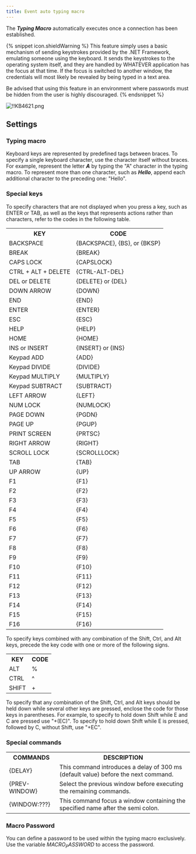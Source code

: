 ```yaml
---
title: Event auto typing macro
---
```

The ***Typing Macro*** automatically executes once a connection has been established.  

{% snippet icon.shieldWarning %}
This feature simply uses a basic mechanism of sending keystrokes provided by the .NET Framework, emulating someone using the keyboard. It sends the keystrokes to the operating system itself, and they are handled by WHATEVER application has the focus at that time. If the focus is switched to another window, the credentials will most likely be revealed by being typed in a text area.  

Be advised that using this feature in an environment where passwords must be hidden from the user is highly discouraged.
{% endsnippet %}  

![!!KB4621.png](https://webdevolutions.azureedge.net/docs/en/kb/KB4621.png)
## Settings
### Typing macro
Keyboard keys are represented by predefined tags between braces. To specify a single keyboard character, use the character itself without braces. For example, represent the letter ***A*** by typing the "A" character in the typing macro. To represent more than one character, such as ***Hello***, append each additional character to the preceding one: "Hello".
### Special keys
To specify characters that are not displayed when you press a key, such as ENTER or TAB, as well as the keys that represents actions rather than characters, refer to the codes in the following table.  

<table>
	<tr>
		<th>
KEY
		</th>
		<th>
CODE
		</th>
	</tr>
	<tr>
		<td>
BACKSPACE
		</td>
		<td>
{BACKSPACE}, {BS}, or {BKSP}
		</td>
	</tr>
	<tr>
		<td>
BREAK
		</td>
		<td>
{BREAK}
		</td>
	</tr>
	<tr>
		<td>
CAPS LOCK
		</td>
		<td>
{CAPSLOCK}
		</td>
	</tr>
	<tr>
		<td>
CTRL + ALT + DELETE
		</td>
		<td>
{CTRL-ALT-DEL}
		</td>
	</tr>
	<tr>
		<td>
DEL or DELETE
		</td>
		<td>
{DELETE} or {DEL}
		</td>
	</tr>
	<tr>
		<td>
DOWN ARROW
		</td>
		<td>
{DOWN}
		</td>
	</tr>
	<tr>
		<td>
END
		</td>
		<td>
{END}
		</td>
	</tr>
	<tr>
		<td>
ENTER
		</td>
		<td>
{ENTER}
		</td>
	</tr>
	<tr>
		<td>
ESC
		</td>
		<td>
{ESC}
		</td>
	</tr>
	<tr>
		<td>
HELP
		</td>
		<td>
{HELP}
		</td>
	</tr>
	<tr>
		<td>
HOME
		</td>
		<td>
{HOME}
		</td>
	</tr>
	<tr>
		<td>
INS or INSERT
		</td>
		<td>
{INSERT} or {INS}
		</td>
	</tr>
	<tr>
		<td>
Keypad ADD
		</td>
		<td>
{ADD}
		</td>
	</tr>
	<tr>
		<td>
Keypad DIVIDE
		</td>
		<td>
{DIVIDE}
		</td>
	</tr>
	<tr>
		<td>
Keypad MULTIPLY
		</td>
		<td>
{MULTIPLY}
		</td>
	</tr>
	<tr>
		<td>
Keypad SUBTRACT
		</td>
		<td>
{SUBTRACT}
		</td>
	</tr>
	<tr>
		<td>
LEFT ARROW
		</td>
		<td>
{LEFT}
		</td>
	</tr>
	<tr>
		<td>
NUM LOCK
		</td>
		<td>
{NUMLOCK}
		</td>
	</tr>
	<tr>
		<td>
PAGE DOWN
		</td>
		<td>
{PGDN}
		</td>
	</tr>
	<tr>
		<td>
PAGE UP
		</td>
		<td>
{PGUP}
		</td>
	</tr>
	<tr>
		<td>
PRINT SCREEN
		</td>
		<td>
{PRTSC}
		</td>
	</tr>
	<tr>
		<td>
RIGHT ARROW
		</td>
		<td>
{RIGHT}
		</td>
	</tr>
	<tr>
		<td>
SCROLL LOCK
		</td>
		<td>
{SCROLLLOCK}
		</td>
	</tr>
	<tr>
		<td>
TAB
		</td>
		<td>
{TAB}
		</td>
	</tr>
	<tr>
		<td>
UP ARROW
		</td>
		<td>
{UP}
		</td>
	</tr>
	<tr>
		<td>
F1
		</td>
		<td>
{F1}
		</td>
	</tr>
	<tr>
		<td>
F2
		</td>
		<td>
{F2}
		</td>
	</tr>
	<tr>
		<td>
F3
		</td>
		<td>
{F3}
		</td>
	</tr>
	<tr>
		<td>
F4
		</td>
		<td>
{F4}
		</td>
	</tr>
	<tr>
		<td>
F5
		</td>
		<td>
{F5}
		</td>
	</tr>
	<tr>
		<td>
F6
		</td>
		<td>
{F6}
		</td>
	</tr>
	<tr>
		<td>
F7
		</td>
		<td>
{F7}
		</td>
	</tr>
	<tr>
		<td>
F8
		</td>
		<td>
{F8}
		</td>
	</tr>
	<tr>
		<td>
F9
		</td>
		<td>
{F9}
		</td>
	</tr>
	<tr>
		<td>
F10
		</td>
		<td>
{F10}
		</td>
	</tr>
	<tr>
		<td>
F11
		</td>
		<td>
{F11}
		</td>
	</tr>
	<tr>
		<td>
F12
		</td>
		<td>
{F12}
		</td>
	</tr>
	<tr>
		<td>
F13
		</td>
		<td>
{F13}
		</td>
	</tr>
	<tr>
		<td>
F14
		</td>
		<td>
{F14}
		</td>
	</tr>
	<tr>
		<td>
F15
		</td>
		<td>
{F15}
		</td>
	</tr>
	<tr>
		<td>
F16
		</td>
		<td>
{F16}
		</td>
	</tr>
</table>

To specify keys combined with any combination of the Shift, Ctrl, and Alt keys, precede the key code with one or more of the following signs.  

<table>
	<tr>
		<th>
KEY
		</th>
		<th>
CODE
		</th>
	</tr>
	<tr>
		<td>
ALT
		</td>
		<td>
%
		</td>
	</tr>
	<tr>
		<td>
CTRL
		</td>
		<td>
^
		</td>
	</tr>
	<tr>
		<td>
SHIFT
		</td>
		<td>
+
		</td>
	</tr>
</table>

To specify that any combination of the Shift, Ctrl, and Alt keys should be held down while several other keys are pressed, enclose the code for those keys in parentheses. For example, to specify to hold down Shift while E and C are pressed use "+(EC)". To specify to hold down Shift while E is pressed, followed by C, without Shift, use "+EC".  

### Special commands
<table>
	<tr>
		<th>
COMMANDS
		</th>
		<th>
DESCRIPTION
		</th>
	</tr>
	<tr>
		<td>
{DELAY}
		</td>
		<td>
This command introduces a delay of 300 ms (default value) before the next command.
		</td>
	</tr>
	<tr>
		<td>
{PREV-WINDOW}
		</td>
		<td>
Select the previous window before executing the remaining commands.
		</td>
	</tr>
	<tr>
		<td>
{WINDOW:???}
		</td>
		<td>
This command focus a window containing the specified name after the semi colon.
		</td>
	</tr>
</table>

### Macro Password
You can define a password to be used within the typing macro exclusively. Use the variable $MACRO_PASSWORD$ to access the password.
